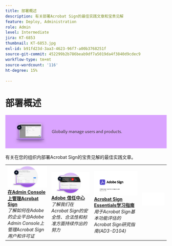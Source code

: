 ```yaml
---
title: 部署概述
description: 有关部署Acrobat Sign的最佳实践文章和宝贵见解
feature: Deploy, Administration
role: Admin
level: Intermediate
jira: KT-6853
thumbnail: KT-6853.jpg
exl-id: b91fd23d-3aa3-4623-96f7-a00b3768251f
source-git-commit: 452299b2b786beab9df7a5019da4f3840d9cdec9
workflow-type: tm+mt
source-wordcount: '116'
ht-degree: 15%

---
```


# 部署概述

![Sign部署映像](assets/Hero-Deploy.png)

有关在您的组织内部署Acrobat Sign的宝贵见解的最佳实践文章。

<table style="table-layout:fixed">
<tr>
  <td>
    <a href="https://helpx.adobe.com/cn/enterprise/using/verify-domain-ownership.html" target="_blank">
      <img alt="Admin Console" src="assets/Deploy_Admin.png" />
    </a>
    <div>
    <a href="https://helpx.adobe.com/cn/enterprise/using/verify-domain-ownership.html" target="_blank"><strong>在Admin Console上管理Acrobat Sign</strong></a>
    </div>
    <em>了解如何在Adobe的企业平台Adobe Admin Console上管理Acrobat Sign用户和许可证</em>
    <br>
  </td>
  <td>
    <a href="https://www.adobe.com/trust/document-cloud-security.html" target="_blank">
      <img alt="Adobe 信任中心" src="assets/Deploy_Trust.png" />
    </a>
    <div>
    <a href="https://www.adobe.com/trust/document-cloud-security.html" target="_blank"><strong>Adobe 信任中心</strong></a>
    </div>
    <em>了解我们在Acrobat Sign的安全性、合法性和标准方面持续作出的努力</em>
    <br>
  </td>
  <td>
    <a href="assets/SignStudyGuide.pdf">
      <img alt="Acrobat Sign Essentials学习指南" src="assets/SignStudyGuide.png" />
    </a>
    <div>
    <a href="assets/SignStudyGuide.pdf"><strong>Acrobat Sign Essentials学习指南</strong></a>
    </div>
    <em>用于Acrobat Sign基本功能评估的Acrobat Sign研究指南(AD3-D104)</em>
    <br>
  </td>
  <td>
    <img alt="间隔物" src="assets/Whitespacer.png" />
    <div>
    <br>
  </td>
</tr>
</table>

